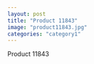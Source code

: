 ```yaml
---
layout: post
title: "Product 11843"
image: "product11843.jpg"
categories: "category1"
---
```

Product 11843
